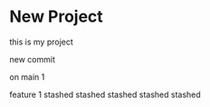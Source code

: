 # New Project 

this is my project

new commit

on main 1

feature 1
stashed
stashed
stashed
stashed
stashed
